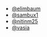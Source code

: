 - [@elimbaum](https://github.com/elimbaum)
- [@sambux1](https://github.com/sambux1)
- [@nitinm25](https://github.com/nitinm25)
- [@vasia](https://github.com/vasia)
